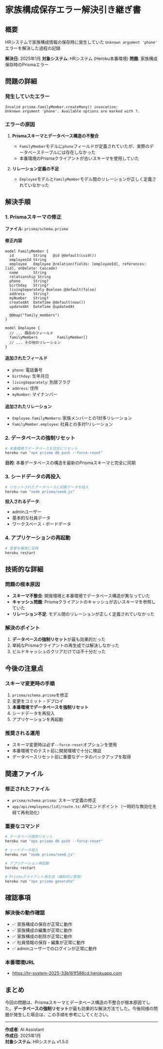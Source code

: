 # 家族構成保存エラー解決引き継ぎ書

## 概要
HRシステムで家族構成情報の保存時に発生していた `Unknown argument 'phone'` エラーを解決した過程の記録

**解決日**: 2025年1月
**対象システム**: HRシステム (Heroku本番環境)
**問題**: 家族構成保存時のPrismaエラー

## 問題の詳細

### 発生していたエラー
```
Invalid prisma.familyMember.createMany() invocation:
Unknown argument 'phone'. Available options are marked with ?.
```

### エラーの原因
1. **Prismaスキーマとデータベース構造の不整合**
   - `FamilyMember`モデルに`phone`フィールドが定義されていたが、実際のデータベーステーブルには存在しなかった
   - 本番環境のPrismaクライアントが古いスキーマを使用していた

2. **リレーション定義の不足**
   - `Employee`モデルと`FamilyMember`モデル間のリレーションが正しく定義されていなかった

## 解決手順

### 1. Prismaスキーマの修正
**ファイル**: `prisma/schema.prisma`

#### 修正内容
```prisma
model FamilyMember {
  id         String   @id @default(cuid())
  employeeId String
  employee   Employee @relation(fields: [employeeId], references: [id], onDelete: Cascade)
  name       String
  relationship String
  phone      String?
  birthday   String?
  livingSeparately Boolean @default(false)
  address    String?
  myNumber   String?
  createdAt  DateTime @default(now())
  updatedAt  DateTime @updatedAt

  @@map("family_members")
}

model Employee {
  // ... 既存のフィールド
  familyMembers         FamilyMember[]
  // ... その他のリレーション
}
```

#### 追加されたフィールド
- `phone`: 電話番号
- `birthday`: 生年月日
- `livingSeparately`: 別居フラグ
- `address`: 住所
- `myNumber`: マイナンバー

#### 追加されたリレーション
- `Employee.familyMembers`: 家族メンバーとの1対多リレーション
- `FamilyMember.employee`: 社員との多対1リレーション

### 2. データベースの強制リセット
```bash
# 本番環境でデータベースを完全にリセット
heroku run "npx prisma db push --force-reset"
```

**目的**: 本番データベースの構造を最新のPrismaスキーマと完全に同期

### 3. シードデータの再投入
```bash
# リセットされたデータベースに初期データを投入
heroku run "node prisma/seed.js"
```

**投入されるデータ**:
- adminユーザー
- 基本的な社員データ
- ワークスペース・ボードデータ

### 4. アプリケーションの再起動
```bash
# 変更を確実に反映
heroku restart
```

## 技術的な詳細

### 問題の根本原因
- **スキーマ不整合**: 開発環境と本番環境でデータベース構造が異なっていた
- **キャッシュ問題**: Prismaクライアントのキャッシュが古いスキーマを参照していた
- **リレーション不足**: モデル間のリレーションが正しく定義されていなかった

### 解決のポイント
1. **データベースの強制リセット**が最も効果的だった
2. 単純なPrismaクライアントの再生成では解決しなかった
3. ビルドキャッシュのクリアだけでは不十分だった

## 今後の注意点

### スキーマ変更時の手順
1. `prisma/schema.prisma`を修正
2. 変更をコミット・デプロイ
3. **本番環境でデータベースを強制リセット**
4. シードデータを再投入
5. アプリケーションを再起動

### 推奨される運用
- スキーマ変更時は必ず`--force-reset`オプションを使用
- 本番環境でのテスト前に開発環境で十分に検証
- データベースリセット前に重要なデータのバックアップを取得

## 関連ファイル

### 修正されたファイル
- `prisma/schema.prisma`: スキーマ定義の修正
- `app/api/employees/[id]/route.ts`: APIエンドポイント（一時的な無効化を経て再有効化）

### 重要なコマンド
```bash
# データベース強制リセット
heroku run "npx prisma db push --force-reset"

# シードデータ投入
heroku run "node prisma/seed.js"

# アプリケーション再起動
heroku restart

# Prismaクライアント再生成（補助的に使用）
heroku run "npx prisma generate"
```

## 確認事項

### 解決後の動作確認
- ✅ 家族構成の保存が正常に動作
- ✅ 家族構成の編集が正常に動作
- ✅ 家族構成の削除が正常に動作
- ✅ 社員情報の保存・編集が正常に動作
- ✅ adminユーザーでのログインが正常に動作

### 本番環境URL
- https://hr-system-2025-33b161f586cd.herokuapp.com

## まとめ

今回の問題は、Prismaスキーマとデータベース構造の不整合が根本原因でした。**データベースの強制リセット**が最も効果的な解決方法でした。今後同様の問題が発生した場合は、この手順を参考にしてください。

---

**作成者**: AI Assistant  
**作成日**: 2025年1月  
**対象システム**: HRシステム v1.5.0
